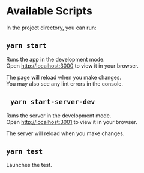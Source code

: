 # Available Scripts

In the project directory, you can run:

## `yarn start`

Runs the app in the development mode.\
Open [http://localhost:3000](http://localhost:3000) to view it in your browser.

The page will reload when you make changes.\
You may also see any lint errors in the console.

## ` yarn start-server-dev`

Runs the server in the development mode.\
Open [http://localhost:3001](http://localhost:3001) to view it in your browser.

The server will reload when you make changes.

## `yarn test`

Launches the test.

